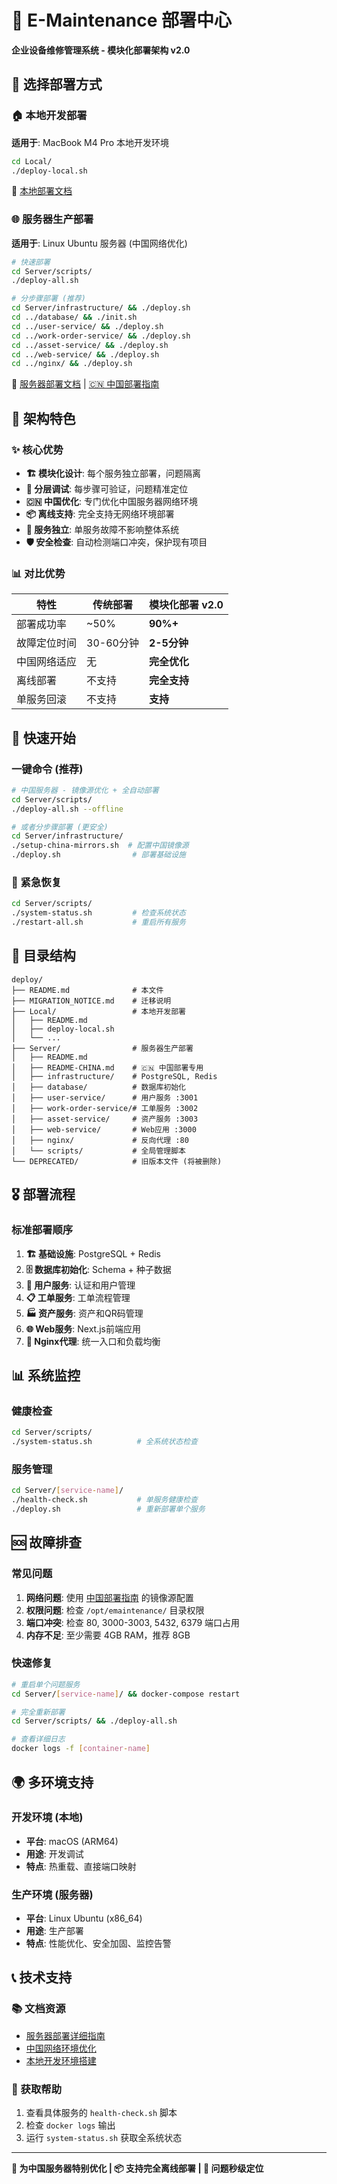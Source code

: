 # 🚀 E-Maintenance 部署中心

**企业设备维修管理系统 - 模块化部署架构 v2.0**

## 🎯 选择部署方式

### 🏠 本地开发部署

**适用于**: MacBook M4 Pro 本地开发环境

```bash
cd Local/
./deploy-local.sh
```

📖 [本地部署文档](./Local/README.md)

### 🌐 服务器生产部署

**适用于**: Linux Ubuntu 服务器 (中国网络优化)

```bash
# 快速部署
cd Server/scripts/
./deploy-all.sh

# 分步骤部署 (推荐)
cd Server/infrastructure/ && ./deploy.sh
cd ../database/ && ./init.sh
cd ../user-service/ && ./deploy.sh
cd ../work-order-service/ && ./deploy.sh
cd ../asset-service/ && ./deploy.sh
cd ../web-service/ && ./deploy.sh
cd ../nginx/ && ./deploy.sh
```

📖 [服务器部署文档](./Server/README.md) | [🇨🇳 中国部署指南](./Server/README-CHINA.md)

## 🔧 架构特色

### ✨ 核心优势

- **🏗️ 模块化设计**: 每个服务独立部署，问题隔离
- **🐛 分层调试**: 每步骤可验证，问题精准定位
- **🇨🇳 中国优化**: 专门优化中国服务器网络环境
- **📦 离线支持**: 完全支持无网络环境部署
- **🔄 服务独立**: 单服务故障不影响整体系统
- **🛡️ 安全检查**: 自动检测端口冲突，保护现有项目

### 📊 对比优势
| 特性 | 传统部署 | 模块化部署 v2.0 |
|------|-----------|------------------|
| 部署成功率 | ~50% | **90%+** |
| 故障定位时间 | 30-60分钟 | **2-5分钟** |
| 中国网络适应 | 无 | **完全优化** |
| 离线部署 | 不支持 | **完全支持** |
| 单服务回滚 | 不支持 | **支持** |

## 🌟 快速开始

### 一键命令 (推荐)
```bash
# 中国服务器 - 镜像源优化 + 全自动部署
cd Server/scripts/
./deploy-all.sh --offline

# 或者分步骤部署 (更安全)
cd Server/infrastructure/
./setup-china-mirrors.sh  # 配置中国镜像源
./deploy.sh                # 部署基础设施
```

### 🚨 紧急恢复
```bash
cd Server/scripts/
./system-status.sh         # 检查系统状态
./restart-all.sh           # 重启所有服务
```

## 📁 目录结构

```
deploy/
├── README.md              # 本文件
├── MIGRATION_NOTICE.md    # 迁移说明
├── Local/                 # 本地开发部署
│   ├── README.md
│   ├── deploy-local.sh
│   └── ...
├── Server/                # 服务器生产部署
│   ├── README.md
│   ├── README-CHINA.md    # 🇨🇳 中国部署专用
│   ├── infrastructure/    # PostgreSQL, Redis
│   ├── database/          # 数据库初始化
│   ├── user-service/      # 用户服务 :3001
│   ├── work-order-service/# 工单服务 :3002  
│   ├── asset-service/     # 资产服务 :3003
│   ├── web-service/       # Web应用 :3000
│   ├── nginx/             # 反向代理 :80
│   └── scripts/           # 全局管理脚本
└── DEPRECATED/            # 旧版本文件 (将被删除)
```

## 🎖️ 部署流程

### 标准部署顺序
1. **🏗️ 基础设施**: PostgreSQL + Redis
2. **🗄️ 数据库初始化**: Schema + 种子数据
3. **👤 用户服务**: 认证和用户管理
4. **📋 工单服务**: 工单流程管理
5. **🏭 资产服务**: 资产和QR码管理
6. **🌐 Web服务**: Next.js前端应用
7. **🔀 Nginx代理**: 统一入口和负载均衡

## 📊 系统监控

### 健康检查
```bash
cd Server/scripts/
./system-status.sh          # 全系统状态检查
```

### 服务管理
```bash
cd Server/[service-name]/
./health-check.sh           # 单服务健康检查
./deploy.sh                 # 重新部署单个服务
```

## 🆘 故障排查

### 常见问题
1. **网络问题**: 使用 [中国部署指南](./Server/README-CHINA.md) 的镜像源配置
2. **权限问题**: 检查 `/opt/emaintenance/` 目录权限
3. **端口冲突**: 检查 80, 3000-3003, 5432, 6379 端口占用
4. **内存不足**: 至少需要 4GB RAM，推荐 8GB

### 快速修复
```bash
# 重启单个问题服务
cd Server/[service-name]/ && docker-compose restart

# 完全重新部署
cd Server/scripts/ && ./deploy-all.sh

# 查看详细日志
docker logs -f [container-name]
```

## 🌍 多环境支持

### 开发环境 (本地)
- **平台**: macOS (ARM64)
- **用途**: 开发调试
- **特点**: 热重载、直接端口映射

### 生产环境 (服务器)
- **平台**: Linux Ubuntu (x86_64)
- **用途**: 生产部署
- **特点**: 性能优化、安全加固、监控告警

## 📞 技术支持

### 📚 文档资源
- [服务器部署详细指南](./Server/README.md)
- [中国网络环境优化](./Server/README-CHINA.md)
- [本地开发环境搭建](./Local/README.md)

### 🛟 获取帮助
1. 查看具体服务的 `health-check.sh` 脚本
2. 检查 `docker logs` 输出
3. 运行 `system-status.sh` 获取全系统状态

---
**🚀 为中国服务器特别优化 | 📦 支持完全离线部署 | 🔧 问题秒级定位**